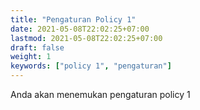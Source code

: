 ```yaml
---
title: "Pengaturan Policy 1"
date: 2021-05-08T22:02:25+07:00
lastmod: 2021-05-08T22:02:25+07:00
draft: false
weight: 1
keywords: ["policy 1", "pengaturan"]
---
```


Anda akan menemukan pengaturan policy 1